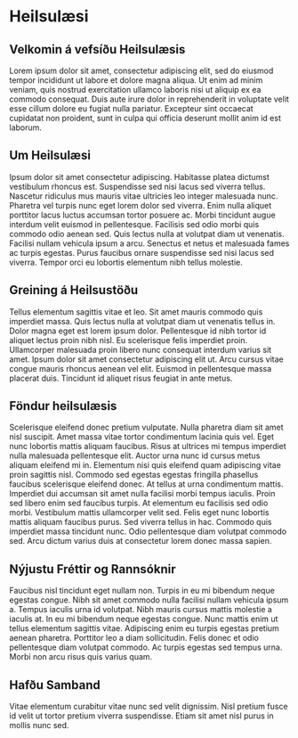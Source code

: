 # Heilsulæsi

## Velkomin á vefsíðu Heilsulæsis

Lorem ipsum dolor sit amet, consectetur adipiscing elit, sed do eiusmod tempor incididunt ut labore et dolore magna aliqua. Ut enim ad minim veniam, quis nostrud exercitation ullamco laboris nisi ut aliquip ex ea commodo consequat. Duis aute irure dolor in reprehenderit in voluptate velit esse cillum dolore eu fugiat nulla pariatur. Excepteur sint occaecat cupidatat non proident, sunt in culpa qui officia deserunt mollit anim id est laborum.

## Um Heilsulæsi

Ipsum dolor sit amet consectetur adipiscing. Habitasse platea dictumst vestibulum rhoncus est. Suspendisse sed nisi lacus sed viverra tellus. Nascetur ridiculus mus mauris vitae ultricies leo integer malesuada nunc. Pharetra vel turpis nunc eget lorem dolor sed viverra. Enim nulla aliquet porttitor lacus luctus accumsan tortor posuere ac. Morbi tincidunt augue interdum velit euismod in pellentesque. Facilisis sed odio morbi quis commodo odio aenean sed. Quis lectus nulla at volutpat diam ut venenatis. Facilisi nullam vehicula ipsum a arcu. Senectus et netus et malesuada fames ac turpis egestas. Purus faucibus ornare suspendisse sed nisi lacus sed viverra. Tempor orci eu lobortis elementum nibh tellus molestie.

## Greining á Heilsustöðu

Tellus elementum sagittis vitae et leo. Sit amet mauris commodo quis imperdiet massa. Quis lectus nulla at volutpat diam ut venenatis tellus in. Dolor magna eget est lorem ipsum dolor. Pellentesque id nibh tortor id aliquet lectus proin nibh nisl. Eu scelerisque felis imperdiet proin. Ullamcorper malesuada proin libero nunc consequat interdum varius sit amet. Ipsum dolor sit amet consectetur adipiscing elit ut. Arcu cursus vitae congue mauris rhoncus aenean vel elit. Euismod in pellentesque massa placerat duis. Tincidunt id aliquet risus feugiat in ante metus.

## Föndur heilsulæsis

Scelerisque eleifend donec pretium vulputate. Nulla pharetra diam sit amet nisl suscipit. Amet massa vitae tortor condimentum lacinia quis vel. Eget nunc lobortis mattis aliquam faucibus. Risus at ultrices mi tempus imperdiet nulla malesuada pellentesque elit. Auctor urna nunc id cursus metus aliquam eleifend mi in. Elementum nisi quis eleifend quam adipiscing vitae proin sagittis nisl. Commodo sed egestas egestas fringilla phasellus faucibus scelerisque eleifend donec. At tellus at urna condimentum mattis. Imperdiet dui accumsan sit amet nulla facilisi morbi tempus iaculis. Proin sed libero enim sed faucibus turpis. At elementum eu facilisis sed odio morbi. Vestibulum mattis ullamcorper velit sed. Felis eget nunc lobortis mattis aliquam faucibus purus. Sed viverra tellus in hac. Commodo quis imperdiet massa tincidunt nunc. Odio pellentesque diam volutpat commodo sed. Arcu dictum varius duis at consectetur lorem donec massa sapien.

## Nýjustu Fréttir og Rannsóknir

Faucibus nisl tincidunt eget nullam non. Turpis in eu mi bibendum neque egestas congue. Nibh sit amet commodo nulla facilisi nullam vehicula ipsum a. Tempus iaculis urna id volutpat. Nibh mauris cursus mattis molestie a iaculis at. In eu mi bibendum neque egestas congue. Nunc mattis enim ut tellus elementum sagittis vitae. Adipiscing enim eu turpis egestas pretium aenean pharetra. Porttitor leo a diam sollicitudin. Felis donec et odio pellentesque diam volutpat commodo. Ac turpis egestas sed tempus urna. Morbi non arcu risus quis varius quam.

## Hafðu Samband

Vitae elementum curabitur vitae nunc sed velit dignissim. Nisl pretium fusce id velit ut tortor pretium viverra suspendisse. Etiam sit amet nisl purus in mollis nunc sed.
